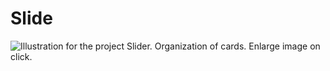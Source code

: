 # Slide

![Illustration for the project](https://drive.google.com/file/d/1USKwuIbCA8BcLod7FgYbPTxt5I6XiElf/view?usp=sharing)
Slider.
Organization of cards.
Enlarge image on click.
